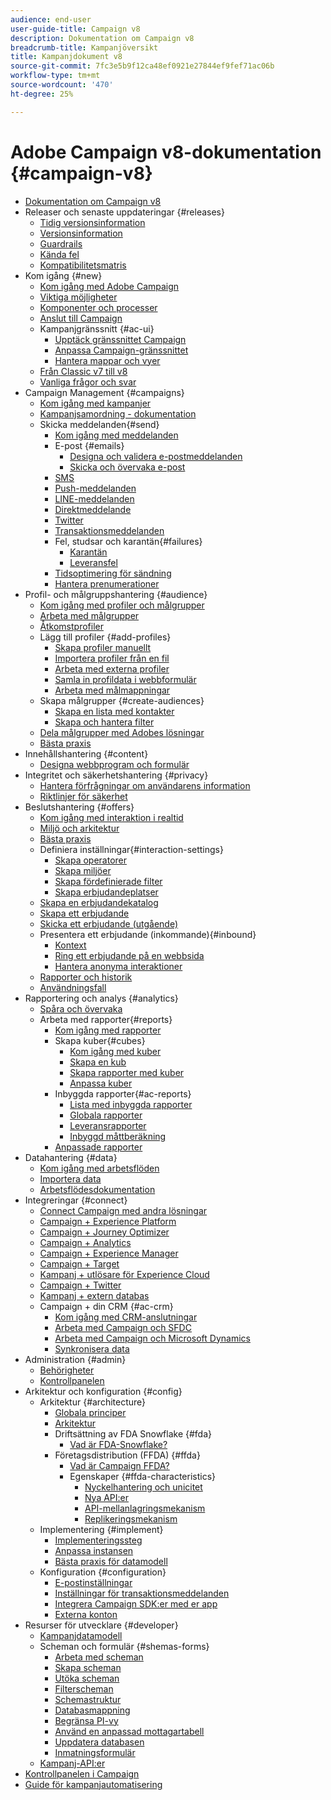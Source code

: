 ```yaml
---
audience: end-user
user-guide-title: Campaign v8
description: Dokumentation om Campaign v8
breadcrumb-title: Kampanjöversikt
title: Kampanjdokument v8
source-git-commit: 7fc3e5b9f12ca48ef0921e27844ef9fef71ac06b
workflow-type: tm+mt
source-wordcount: '470'
ht-degree: 25%

---
```



# Adobe Campaign v8-dokumentation {#campaign-v8}

+ [Dokumentation om Campaign v8](campaign-home.md)
+ Releaser och senaste uppdateringar {#releases}
   + [Tidig versionsinformation](start/e-release-notes.md)
   + [Versionsinformation](start/release-notes.md)
   + [Guardrails](start/ac-guardrails.md)
   + [Kända fel](start/known-issues.md)
   + [Kompatibilitetsmatris](start/compatibility-matrix.md)
+ Kom igång {#new}
   + [Kom igång med Adobe Campaign](start/get-started.md)
   + [Viktiga möjligheter](start/whats-new.md)
   + [Komponenter och processer](start/ac-components.md)
   + [Anslut till Campaign](start/connect.md)
   + Kampanjgränssnitt {#ac-ui}
      + [Upptäck gränssnittet Campaign](start/campaign-ui.md)
      + [Anpassa Campaign-gränssnittet](start/customize-ui.md)
      + [Hantera mappar och vyer](audiences/folders-and-views.md)
   + [Från Classic v7 till v8](start/v7-to-v8.md)
   + [Vanliga frågor och svar ](start/campaign-faq.md)
+ Campaign Management {#campaigns}
   + [Kom igång med kampanjer](start/campaigns.md)
   + [Kampanjsamordning - dokumentation](https://experienceleague.adobe.com/docs/campaign/automation/campaign-orchestration/set-up-campaigns.html)
   + Skicka meddelanden{#send}
      + [Kom igång med meddelanden](start/create-message.md)
      + E-post {#emails}
         + [Designa och validera e-postmeddelanden](send/email.md)
         + [Skicka och övervaka e-post](send/send.md)
      + [SMS](send/sms.md)
      + [Push-meddelanden](send/push.md)
      + [LINE-meddelanden](send/line.md)
      + [Direktmeddelande](send/direct-mail.md)
      + [Twitter](send/twitter.md)
      + [Transaktionsmeddelanden](send/transactional.md)
      + Fel, studsar och karantän{#failures}
         + [Karantän](send/quarantines.md)
         + [Leveransfel](send/delivery-failures.md)
      + [Tidsoptimering för sändning](send/predictive.md)
      + [Hantera prenumerationer](start/subscriptions.md)
+ Profil- och målgruppshantering {#audience}
   + [Kom igång med profiler och målgrupper](audiences/gs-audiences.md)
   + [Arbeta med målgrupper](start/audiences.md)
   + [Åtkomstprofiler](audiences/view-profiles.md)
   + Lägg till profiler {#add-profiles}
      + [Skapa profiler manuellt](audiences/create-profiles.md)
      + [Importera profiler från en fil](audiences/import-profiles.md)
      + [Arbeta med externa profiler](audiences/external-profiles.md)
      + [Samla in profildata i webbformulär](audiences/collect-profiles.md)
      + [Arbeta med målmappningar](audiences/target-mappings.md)
   + Skapa målgrupper {#create-audiences}
      + [Skapa en lista med kontakter](audiences/create-audiences.md)
      + [Skapa och hantera filter](audiences/create-filters.md)
   + [Dela målgrupper med Adobes lösningar](start/shared-audiences.md)
   + [Bästa praxis](audiences/audiences-best-practices.md)
+ Innehållshantering {#content}
   + [Designa webbprogram och formulär](dev/webapps.md)
+ Integritet och säkerhetshantering {#privacy}
   + [Hantera förfrågningar om användarens information](start/privacy.md)
   + [Riktlinjer för säkerhet](config/security.md)
+ Beslutshantering {#offers}
   + [Kom igång med interaktion i realtid](interaction/interaction.md)
   + [Miljö och arkitektur](interaction/interaction-architecture.md)
   + [Bästa praxis](interaction/interaction-best-practices.md)
   + Definiera inställningar{#interaction-settings}
      + [Skapa operatorer](interaction/interaction-operators.md)
      + [Skapa miljöer](interaction/interaction-env.md)
      + [Skapa fördefinierade filter](interaction/interaction-predefined-filters.md)
      + [Skapa erbjudandeplatser](interaction/interaction-offer-spaces.md)
   + [Skapa en erbjudandekatalog](interaction/interaction-offer-catalog.md)
   + [Skapa ett erbjudande](interaction/interaction-offer.md)
   + [Skicka ett erbjudande (utgående)](interaction/interaction-send-offers.md)
   + Presentera ett erbjudande (inkommande){#inbound}
      + [Kontext](interaction/interaction-present-offers.md)
      + [Ring ett erbjudande på en webbsida](interaction/interaction-integration.md)
      + [Hantera anonyma interaktioner](interaction/anonymous-interactions.md)
   + [Rapporter och historik](interaction/interaction-tracking.md)
   + [Användningsfall](interaction/interaction-use-cases.md)
+ Rapportering och analys {#analytics}
   + [Spåra och övervaka](start/tracking.md)
   + Arbeta med rapporter{#reports}
      + [Kom igång med rapporter](reporting/gs-reporting.md)
      + Skapa kuber{#cubes}
         + [Kom igång med kuber](reporting/gs-cubes.md)
         + [Skapa en kub](reporting/cube-indicators.md)
         + [Skapa rapporter med kuber](reporting/cube-tables.md)
         + [Anpassa kuber](reporting/customize-cubes.md)
      + Inbyggda rapporter{#ac-reports}
         + [Lista med inbyggda rapporter](reporting/built-in-reports.md)
         + [Globala rapporter](reporting/global-reports.md)
         + [Leveransrapporter](reporting/delivery-reports.md)
         + [Inbyggd måttberäkning](reporting/metrics-calculation.md)
      + [Anpassade rapporter](reporting/custom-reports.md)
+ Datahantering {#data}
   + [Kom igång med arbetsflöden](config/workflows.md)
   + [Importera data](start/import.md)
   + [Arbetsflödesdokumentation](https://experienceleague.adobe.com/docs/campaign/automation/workflows/introduction/about-workflows.html)
+ Integreringar {#connect}
   + [Connect Campaign med andra lösningar](connect/integration.md)
   + [Campaign + Experience Platform](connect/ac-aep.md)
   + [Campaign + Journey Optimizer](connect/ac-ajo.md)
   + [Campaign + Analytics](connect/ac-aa.md)
   + [Campaign + Experience Manager](connect/ac-aem.md)
   + [Campaign + Target](connect/ac-at.md)
   + [Kampanj + utlösare för Experience Cloud](connect/ac-triggers.md)
   + [Campaign + Twitter](connect/ac-tw.md)
   + [Kampanj + extern databas](connect/fda.md)
   + Campaign + din CRM {#ac-crm}
      + [Kom igång med CRM-anslutningar](connect/crm.md)
      + [Arbeta med Campaign och SFDC](connect/ac-sfdc.md)
      + [Arbeta med Campaign och Microsoft Dynamics](connect/ac-ms-dyn.md)
      + [Synkronisera data](connect/crm-data-sync.md)
+ Administration {#admin}
   + [Behörigheter](start/permissions.md)
   + [Kontrollpanelen](config/self-service.md)
+ Arkitektur och konfiguration {#config}
   + Arkitektur {#architecture}
      + [Globala principer](architecture/general-architecture.md)
      + [Arkitektur](architecture/architecture.md)
      + Driftsättning av FDA Snowflake {#fda}
         + [Vad är FDA-Snowflake?](architecture/fda-deployment.md)
      + Företagsdistribution (FFDA) {#ffda}
         + [Vad är Campaign FFDA?](architecture/enterprise-deployment.md)
         + Egenskaper {#ffda-characteristics}
            + [Nyckelhantering och unicitet](architecture/keys.md)
            + [Nya API:er](architecture/new-apis.md)
            + [API-mellanlagringsmekanism](architecture/staging.md)
            + [Replikeringsmekanism](architecture/replication.md)
   + Implementering {#implement}
      + [Implementeringssteg](start/implement.md)
      + [Anpassa instansen](dev/customize.md)
      + [Bästa praxis för datamodell](dev/datamodel-best-practices.md)
   + Konfiguration {#configuration}
      + [E-postinställningar](config/email-settings.md)
      + [Inställningar för transaktionsmeddelanden](config/transactional-msg-settings.md)
      + [Integrera Campaign SDK:er med er app](config/push-config.md)
      + [Externa konton](config/external-accounts.md)
+ Resurser för utvecklare {#developer}
   + [Kampanjdatamodell](dev/datamodel.md)
   + Scheman och formulär {#shemas-forms}
      + [Arbeta med scheman](dev/schemas.md)
      + [Skapa scheman](dev/create-schema.md)
      + [Utöka scheman](dev/extend-schema.md)
      + [Filterscheman](dev/filter-schema.md)
      + [Schemastruktur](dev/schema-structure.md)
      + [Databasmappning](dev/database-mapping.md)
      + [Begränsa PI-vy](dev/restrict-pi-view.md)
      + [Använd en anpassad mottagartabell](dev/custom-recipient.md)
      + [Uppdatera databasen](dev/update-database-structure.md)
      + [Inmatningsformulär](dev/forms.md)
   + [Kampanj-API:er](dev/api.md)
+ [Kontrollpanelen i Campaign](https://experienceleague.adobe.com/docs/control-panel/using/control-panel-home.html?lang=sv)
+ [Guide för kampanjautomatisering](https://experienceleague.adobe.com/docs/campaign/automation/home.html)
